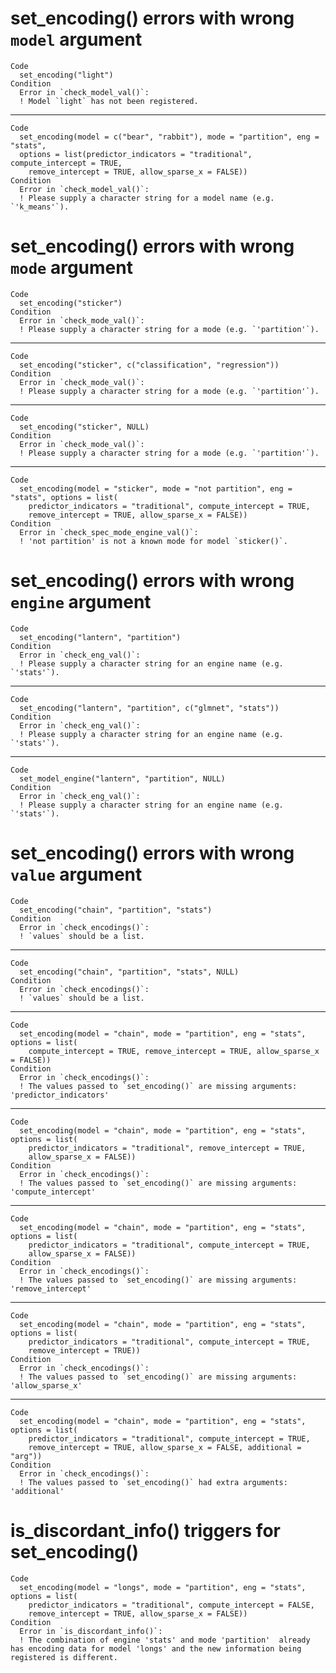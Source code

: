 # set_encoding() errors with wrong `model` argument

    Code
      set_encoding("light")
    Condition
      Error in `check_model_val()`:
      ! Model `light` has not been registered.

---

    Code
      set_encoding(model = c("bear", "rabbit"), mode = "partition", eng = "stats",
      options = list(predictor_indicators = "traditional", compute_intercept = TRUE,
        remove_intercept = TRUE, allow_sparse_x = FALSE))
    Condition
      Error in `check_model_val()`:
      ! Please supply a character string for a model name (e.g. `'k_means'`).

# set_encoding() errors with wrong `mode` argument

    Code
      set_encoding("sticker")
    Condition
      Error in `check_mode_val()`:
      ! Please supply a character string for a mode (e.g. `'partition'`).

---

    Code
      set_encoding("sticker", c("classification", "regression"))
    Condition
      Error in `check_mode_val()`:
      ! Please supply a character string for a mode (e.g. `'partition'`).

---

    Code
      set_encoding("sticker", NULL)
    Condition
      Error in `check_mode_val()`:
      ! Please supply a character string for a mode (e.g. `'partition'`).

---

    Code
      set_encoding(model = "sticker", mode = "not partition", eng = "stats", options = list(
        predictor_indicators = "traditional", compute_intercept = TRUE,
        remove_intercept = TRUE, allow_sparse_x = FALSE))
    Condition
      Error in `check_spec_mode_engine_val()`:
      ! 'not partition' is not a known mode for model `sticker()`.

# set_encoding() errors with wrong `engine` argument

    Code
      set_encoding("lantern", "partition")
    Condition
      Error in `check_eng_val()`:
      ! Please supply a character string for an engine name (e.g. `'stats'`).

---

    Code
      set_encoding("lantern", "partition", c("glmnet", "stats"))
    Condition
      Error in `check_eng_val()`:
      ! Please supply a character string for an engine name (e.g. `'stats'`).

---

    Code
      set_model_engine("lantern", "partition", NULL)
    Condition
      Error in `check_eng_val()`:
      ! Please supply a character string for an engine name (e.g. `'stats'`).

# set_encoding() errors with wrong `value` argument

    Code
      set_encoding("chain", "partition", "stats")
    Condition
      Error in `check_encodings()`:
      ! `values` should be a list.

---

    Code
      set_encoding("chain", "partition", "stats", NULL)
    Condition
      Error in `check_encodings()`:
      ! `values` should be a list.

---

    Code
      set_encoding(model = "chain", mode = "partition", eng = "stats", options = list(
        compute_intercept = TRUE, remove_intercept = TRUE, allow_sparse_x = FALSE))
    Condition
      Error in `check_encodings()`:
      ! The values passed to `set_encoding()` are missing arguments: 'predictor_indicators'

---

    Code
      set_encoding(model = "chain", mode = "partition", eng = "stats", options = list(
        predictor_indicators = "traditional", remove_intercept = TRUE,
        allow_sparse_x = FALSE))
    Condition
      Error in `check_encodings()`:
      ! The values passed to `set_encoding()` are missing arguments: 'compute_intercept'

---

    Code
      set_encoding(model = "chain", mode = "partition", eng = "stats", options = list(
        predictor_indicators = "traditional", compute_intercept = TRUE,
        allow_sparse_x = FALSE))
    Condition
      Error in `check_encodings()`:
      ! The values passed to `set_encoding()` are missing arguments: 'remove_intercept'

---

    Code
      set_encoding(model = "chain", mode = "partition", eng = "stats", options = list(
        predictor_indicators = "traditional", compute_intercept = TRUE,
        remove_intercept = TRUE))
    Condition
      Error in `check_encodings()`:
      ! The values passed to `set_encoding()` are missing arguments: 'allow_sparse_x'

---

    Code
      set_encoding(model = "chain", mode = "partition", eng = "stats", options = list(
        predictor_indicators = "traditional", compute_intercept = TRUE,
        remove_intercept = TRUE, allow_sparse_x = FALSE, additional = "arg"))
    Condition
      Error in `check_encodings()`:
      ! The values passed to `set_encoding()` had extra arguments: 'additional'

# is_discordant_info() triggers for set_encoding()

    Code
      set_encoding(model = "longs", mode = "partition", eng = "stats", options = list(
        predictor_indicators = "traditional", compute_intercept = FALSE,
        remove_intercept = TRUE, allow_sparse_x = FALSE))
    Condition
      Error in `is_discordant_info()`:
      ! The combination of engine 'stats' and mode 'partition'  already has encoding data for model 'longs' and the new information being registered is different.

